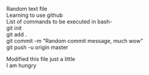 Random text file  
Learning to use github  
List of commands to be executed in bash-  
git init  
git add .  
git commit -m "Random commit message, much wow"  
git push -u origin master  



Modified this file just a little  
I am hungry   